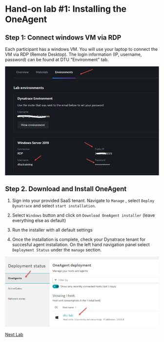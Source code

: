 # Hand-on lab #1: Installing the OneAgent

## Step 1: Connect windows VM via RDP

Each participant has a windows VM. You will use your laptop to connect the VM via RDP (Remote Desktop). The login information (IP, username, password) can be found at DTU "Environment" tab.

![RDP](../resources/dturdp.jpg)


## Step 2. Download and Install OneAgent

1. Sign into your provided SaaS tenant. Navigate to `Manage` , select `Deploy Dynatrace` and select `start installation`. 

2. Select `Windows` button and click on `Download OneAgent installer` (leave everything else as default)
    
3. Run the installer with all default settings

4. Once the installation is complete, check your Dynatrace tenant for succesful agent installation. On the left hand navigation panel select `Deployment Status` under the `manage` section.

 ![RDP](../resources/lab01_02.jpg)

 [Next Lab](../02_launch_easytravel_app/README.md)
